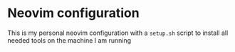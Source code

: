 # Neovim configuration
This is my personal neovim configuration with a ``setup.sh`` script to install all needed tools on the machine I am running

